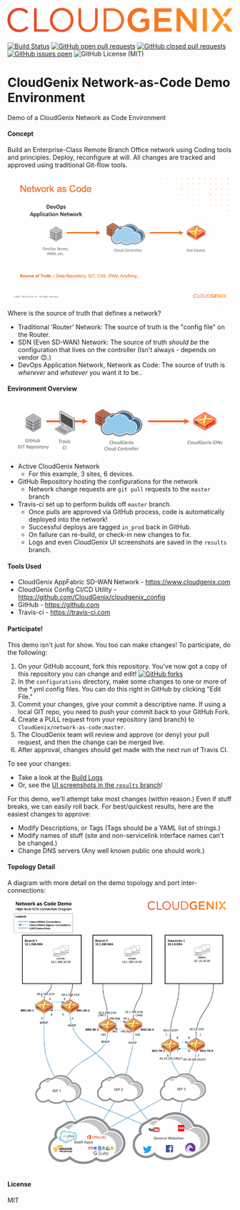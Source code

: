 [![CloudGenix Logo](https://raw.githubusercontent.com/CloudGenix/network-as-code/develop/scripts/images/CloudGenix_Logo.png)](https://www.cloudgenix.com)

[![Build Status](https://travis-ci.com/CloudGenix/network-as-code.svg?branch=master)](https://travis-ci.com/CloudGenix/network-as-code)
[![GitHub open pull requests](https://img.shields.io/github/issues-pr-raw/CloudGenix/network-as-code.svg)](https://github.com/CloudGenix/network-as-code/pulls)
[![GitHub closed pull requests](https://img.shields.io/github/issues-pr-closed-raw/CloudGenix/network-as-code.svg)](https://github.com/CloudGenix/network-as-code/pulls?utf8=%E2%9C%93&q=is%3Apr+is%3Aclosed)
[![GitHub issues open](https://img.shields.io/github/issues/CloudGenix/network-as-code.svg)](https://github.com/CloudGenix/network-as-code/issues)
![GitHub License (MIT)](https://img.shields.io/github/license/CloudGenix/network-as-code?color=brightgreen)
# CloudGenix Network-as-Code Demo Environment
Demo of a CloudGenix Network as Code Environment

#### Concept
Build an Enterprise-Class Remote Branch Office network using Coding tools and principles. Deploy, reconfigure at will.
All changes are tracked and approved using traditional Git-flow tools.

![Network as Code](https://raw.githubusercontent.com/CloudGenix/network-as-code/develop/scripts/images/network-as-code.png)

Where is the source of truth that defines a network?
 - Traditional 'Router' Network: The source of truth is the "config file" on the Router.
 - SDN (Even SD-WAN) Network: The source of truth *should be* the configuration that lives on the controller (Isn't always - depends on vendor 😊.) 
 - DevOps Application Network, Network as Code: The source of truth is *wherever* and *whatever* you want it to be..

#### Environment Overview

![Demo Overview](https://raw.githubusercontent.com/CloudGenix/network-as-code/develop/scripts/images/Demo-Overview.png)

* Active CloudGenix Network
  * For this example, 3 sites, 6 devices. 
* GitHub Repository hosting the configurations for the network
  * Network change requests are `git pull` requests to the `master` branch
* Travis-ci set up to perform builds off `master` branch.
  * Once pulls are approved via GitHub process, code is automatically deployed into the network!
  * Successful deploys are tagged `in_prod` back in GitHub.
  * On failure can re-build, or check-in new changes to fix.
  * Logs and even CloudGenix UI screenshots are saved in the `results` branch.
  
#### Tools Used
 - CloudGenix AppFabric SD-WAN Network - <https://www.cloudgenix.com>
 - CloudGenix Config CI/CD Utility - <https://github.com/CloudGenix/cloudgenix_config>
 - GitHub - <https://github.com>
 - Travis-ci - <https://travis-ci.com>

#### Participate!
This demo isn't just for show. You too can make changes! To participate, do the following:
1. On your GitHub account, fork this repository. You've now got a copy of this repository you can change and edit! [![GitHub forks](https://img.shields.io/github/forks/CloudGenix/network-as-code?style=social)](https://github.com/CloudGenix/network-as-code/fork)
2. In the `configurations` directory, make some changes to one or more of the *.yml config files. You can do this right in GitHub by clicking "Edit File."
3. Commit your changes, give your commit a descriptive name. If using a local GIT repo, you need to push your commit back to your GitHub Fork.
4. Create a PULL request from your repository (and branch) to `CloudGenix/network-as-code:master`.  
3. The CloudGenix team will review and approve (or deny) your pull request, and then the change can be merged live.
4. After approval, changes should get made with the next run of Travis CI. 

To see your changes:
* Take a look at the [Build Logs](https://travis-ci.com/CloudGenix/network-as-code) 
* Or, see the [UI screenshots in the `results` branch](https://github.com/CloudGenix/network-as-code/tree/results/screenshots)!

For this demo, we'll attempt take most changes (within reason.) Even if stuff breaks, we can easily roll back.
For best/quickest results, here are the easiest changes to approve:
* Modify Descriptions, or Tags (Tags should be a YAML list of strings.)
* Modify names of stuff (site and non-servicelink interface names can't be changed.)
* Change DNS servers (Any well known public one should work.)

#### Topology Detail

A diagram with more detail on the demo topology and port inter-connections:
![Topology Overview](https://raw.githubusercontent.com/CloudGenix/network-as-code/develop/scripts/images/Topology-Overview.png)

#### License
MIT




